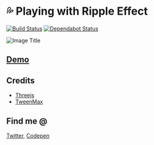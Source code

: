 # 💦 Playing with Ripple Effect

[![Build Status](https://travis-ci.org/JuanMendezz/render-rain-drops.svg?branch=master)](https://travis-ci.org/JuanMendezz/render-rain-drops) [![Dependabot Status](https://api.dependabot.com/badges/status?host=github&repo=JuanMendezz/render-rain-drops)](https://dependabot.com)

![Image Title](https://raw.githubusercontent.com/JuanMendezz/images/master/raindrops.gif)

## [Demo](https://codepen.io/iondf_/full/MxbmGr)

## Credits

- [Threejs](https://threejs.org/)
- [TweenMax](https://greensock.com/tweenmax)

## Find me @

[Twitter](https://twitter.com/code__music), [Codepen](https://codepen.io/JuanMendezz/)
